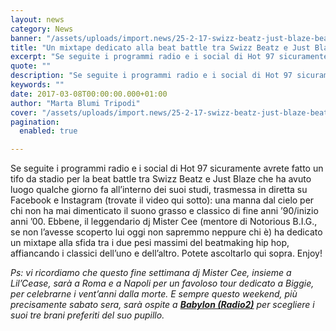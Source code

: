```yaml
---
layout: news
category: News
banner: "/assets/uploads/import.news/25-2-17-swizz-beatz-just-blaze-beat-battle-800x600-1.jpg"
title: "Un mixtape dedicato alla beat battle tra Swizz Beatz e Just Blaze"
excerpt: "Se seguite i programmi radio e i social di Hot 97 sicuramente avrete fatto un tifo da stadio per la beat battle tra Swizz Beatz e Just Blaze che ha avuto luogo qualche giorno fa all’interno dei suoi studi, trasmessa in diretta su Facebook e Instagram (trovate il video qui sotto): una manna dal cielo per [&hellip"
quote: ""
description: "Se seguite i programmi radio e i social di Hot 97 sicuramente avrete fatto un tifo da stadio per la beat battle tra Swizz Beatz e Just Blaze che ha avuto luogo qualche giorno fa all’interno dei suoi studi, trasmessa in diretta su Facebook e Instagram (trovate il video qui sotto): una manna dal cielo per [&hellip"
keywords: ""
date: 2017-03-08T00:00:00.000+01:00
author: "Marta Blumi Tripodi"
cover: "/assets/uploads/import.news/25-2-17-swizz-beatz-just-blaze-beat-battle-800x600-1.jpg"
pagination:
  enabled: true

---
```


Se seguite i programmi radio e i social di Hot 97 sicuramente avrete fatto un tifo da stadio per la beat battle tra Swizz Beatz e Just Blaze che ha avuto luogo qualche giorno fa all’interno dei suoi studi, trasmessa in diretta su Facebook e Instagram (trovate il video qui sotto): una manna dal cielo per chi non ha mai dimenticato il suono grasso e classico di fine anni ’90/inizio anni ’00\. Ebbene, il leggendario dj Mister Cee (mentore di Notorious B.I.G., se non l’avesse scoperto lui oggi non sapremmo neppure chi è) ha dedicato un mixtape alla sfida tra i due pesi massimi del beatmaking hip hop, affiancando i classici dell’uno e dell’altro. Potete ascoltarlo qui sopra. Enjoy!

_Ps: vi ricordiamo che questo fine settimana dj Mister Cee, insieme a Lil’Cease, sarà a Roma e a Napoli per un favoloso tour dedicato a Biggie, per celebrarne i vent’anni dalla morte. E sempre questo weekend, più precisamente sabato sera, sarà ospite a [**Babylon (Radio2)**](http://babylon.rai.it) per scegliere i suoi tre brani preferiti del suo pupillo._ 